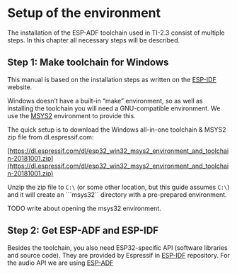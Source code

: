 # Setup of the environment

The installation of the ESP-ADF toolchain used in TI-2.3 consist of multiple steps. In this chapter all necessary steps will be described.

## Step 1: Make toolchain for Windows

This manual is based on the installation steps as written on the [ESP-IDF](https://docs.espressif.com/projects/esp-idf/en/latest/get-started/windows-setup.html) website.

Windows doesn’t have a built-in “make” environment, so as well as installing the toolchain you will need a GNU-compatible environment. We use the [MSYS2](https://msys2.github.io/) environment to provide this.

The quick setup is to download the Windows all-in-one toolchain & MSYS2 zip file from dl.espressif.com:

[https://dl.espressif.com/dl/esp32_win32_msys2_environment_and_toolchain-20181001.zip](https://dl.espressif.com/dl/esp32_win32_msys2_environment_and_toolchain-20181001.zip)

Unzip the zip file to ```C:\``` (or some other location, but this guide assumes ```C:\```) and it will create an ```msys32`` directory with a pre-prepared environment.

TODO write about opening the msys32 environment.

## Step 2: Get ESP-ADF and ESP-IDF

Besides the toolchain, you also need ESP32-specific API (software libraries and source code). They are provided by Espressif in [ESP-IDF](https://github.com/espressif/esp-idf) repository. For the audio API we are using [ESP-ADF](https://github.com/espressif/esp-adf)

